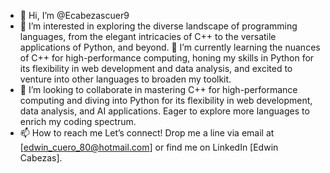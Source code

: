 - 👋 Hi, I’m @Ecabezascuer9
- 👀 I’m interested in exploring the diverse landscape of programming languages, from the elegant intricacies of C++ to the versatile applications of Python, and beyond.
🌱 I’m currently learning the nuances of C++ for high-performance computing, honing my skills in Python for its flexibility in web development and data analysis, and excited to venture into other languages to broaden my toolkit.
- 💞️ I’m looking to collaborate in mastering C++ for high-performance computing and diving into Python for its flexibility in web development, data analysis, and AI applications. Eager to explore more languages to enrich my coding spectrum.
- 📫 How to reach me Let’s connect! Drop me a line via email at [edwin_cuero_80@hotmail.com] or find me on LinkedIn [Edwin Cabezas].

<!---
Ecabezascuer9/Ecabezascuer9 is a ✨ special ✨ repository because its `README.md` (this file) appears on your GitHub profile.
You can click the Preview link to take a look at your changes.
--->
